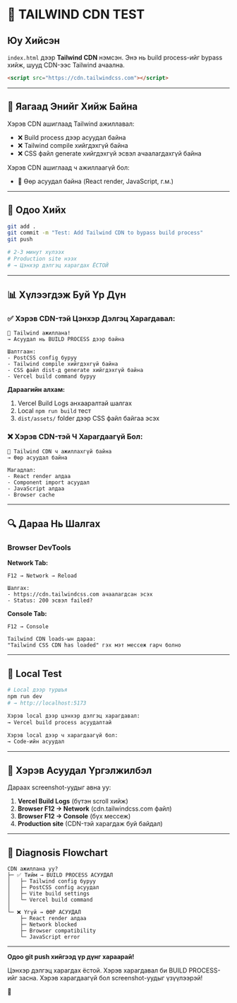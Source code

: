# 🧪 TAILWIND CDN TEST

## Юу Хийсэн

`index.html` дээр **Tailwind CDN** нэмсэн. Энэ нь build process-ийг bypass хийж, шууд CDN-ээс Tailwind ачаална.

```html
<script src="https://cdn.tailwindcss.com"></script>
```

---

## 🎯 Яагаад Энийг Хийж Байна

Хэрэв CDN ашиглаад Tailwind ажиллавал:
- ❌ Build process дээр асуудал байна
- ❌ Tailwind compile хийгдэхгүй байна
- ❌ CSS файл generate хийгдэхгүй эсвэл ачаалагдахгүй байна

Хэрэв CDN ашиглаад ч ажиллаагүй бол:
- 🤔 Өөр асуудал байна (React render, JavaScript, г.м.)

---

## 🚀 Одоо Хийх

```bash
git add .
git commit -m "Test: Add Tailwind CDN to bypass build process"
git push

# 2-3 минут хүлээх
# Production site нээх
# → Цэнхэр дэлгэц харагдах ЁСТОЙ
```

---

## 📊 Хүлээгдэж Буй Үр Дүн

### ✅ Хэрэв CDN-тэй Цэнхэр Дэлгэц Харагдавал:

```
🎉 Tailwind ажиллана!
→ Асуудал нь BUILD PROCESS дээр байна

Шалтгаан:
- PostCSS config буруу
- Tailwind compile хийгдэхгүй байна
- CSS файл dist-д generate хийгдэхгүй байна
- Vercel build command буруу
```

**Дараагийн алхам:**
1. Vercel Build Logs анхааралтай шалгах
2. Local `npm run build` тест
3. `dist/assets/` folder дээр CSS файл байгаа эсэх

### ❌ Хэрэв CDN-тэй Ч Харагдаагүй Бол:

```
🤔 Tailwind CDN ч ажиллахгүй байна
→ Өөр асуудал байна

Магадлал:
- React render алдаа
- Component import асуудал
- JavaScript алдаа
- Browser cache
```

---

## 🔍 Дараа Нь Шалгах

### Browser DevTools

**Network Tab:**
```
F12 → Network → Reload

Шалгах:
- https://cdn.tailwindcss.com ачаалагдсан эсэх
- Status: 200 эсвэл failed?
```

**Console Tab:**
```
F12 → Console

Tailwind CDN loads-ын дараа:
"Tailwind CSS CDN has loaded" гэх мэт мессеж гарч болно
```

---

## 🐛 Local Test

```bash
# Local дээр туршъя
npm run dev
# → http://localhost:5173

Хэрэв local дээр цэнхэр дэлгэц харагдавал:
→ Vercel build process асуудалтай

Хэрэв local дээр ч харагдаагүй бол:
→ Code-ийн асуудал
```

---

## 📸 Хэрэв Асуудал Үргэлжилбэл

Дараах screenshot-уудыг авна уу:

1. **Vercel Build Logs** (бүтэн scroll хийж)
2. **Browser F12 → Network** (cdn.tailwindcss.com файл)
3. **Browser F12 → Console** (бүх мессеж)
4. **Production site** (CDN-тэй харагдаж буй байдал)

---

## 🎯 Diagnosis Flowchart

```
CDN ажиллана уу?
├─ ✅ Тийм → BUILD PROCESS АСУУДАЛ
│   ├─ Tailwind config буруу
│   ├─ PostCSS config асуудал
│   ├─ Vite build settings
│   └─ Vercel build command
│
└─ ❌ Үгүй → ӨӨР АСУУДАЛ
    ├─ React render алдаа
    ├─ Network blocked
    ├─ Browser compatibility
    └─ JavaScript error
```

---

**Одоо git push хийгээд үр дүнг хараарай!**

Цэнхэр дэлгэц харагдах ёстой. Хэрэв харагдавал би BUILD PROCESS-ийг засна.
Хэрэв харагдаагүй бол screenshot-уудыг үзүүлээрэй!

🚀
